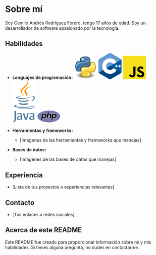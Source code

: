 # Sobre mí

Soy Camilo Andrés Rodríguez Forero, tengo 17 años de edad. Soy un desarrollador de software apasionado por la tecnología.

## Habilidades

* **Lenguajes de programación:** 
        <img src="python.png" alt="Python" width="75">
        <img src="c++.png" alt="c++" width="75">
        <img src="javascript.png" alt="Javascript" width="75">
        <img src="java.png" alt="Java" width="75">
        <img src="php.png" alt="PHP" width="75">


* **Herramientas y frameworks:**
    * [Imágenes de las herramientas y frameworks que manejas]
* **Bases de datos:**
    * [Imágenes de las bases de datos que manejas]

## Experiencia

* [Lista de tus proyectos o experiencias relevantes]

## Contacto

* [Tus enlaces a redes sociales]

## Acerca de este README

Este README fue creado para proporcionar información sobre mí y mis habilidades. Si tienes alguna pregunta, no dudes en contactarme.

